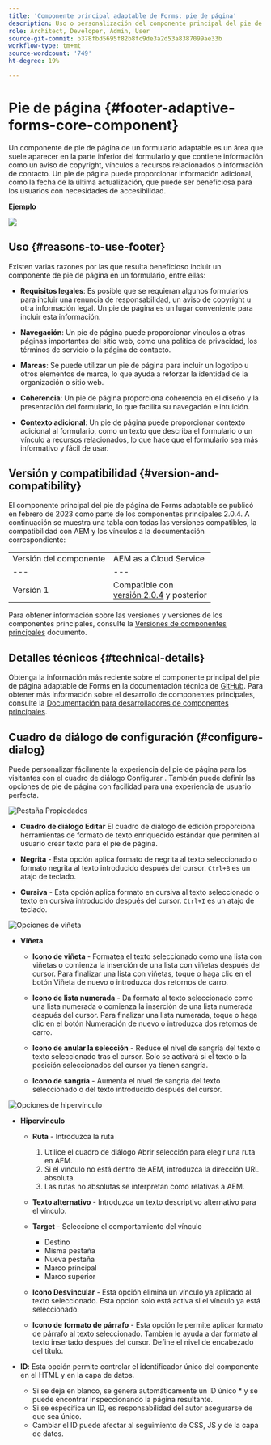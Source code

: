 ```yaml
---
title: 'Componente principal adaptable de Forms: pie de página'
description: Uso o personalización del componente principal del pie de página adaptable de Forms.
role: Architect, Developer, Admin, User
source-git-commit: b378fbd5695f82b8fc9de3a2d53a8387099ae33b
workflow-type: tm+mt
source-wordcount: '749'
ht-degree: 19%

---
```



# Pie de página {#footer-adaptive-forms-core-component}

Un componente de pie de página de un formulario adaptable es un área que suele aparecer en la parte inferior del formulario y que contiene información como un aviso de copyright, vínculos a recursos relacionados o información de contacto. Un pie de página puede proporcionar información adicional, como la fecha de la última actualización, que puede ser beneficiosa para los usuarios con necesidades de accesibilidad.

**Ejemplo**

![](/help/adaptive-forms/assets/footer.png)

## Uso {#reasons-to-use-footer}

Existen varias razones por las que resulta beneficioso incluir un componente de pie de página en un formulario, entre ellas:

* **Requisitos legales**: Es posible que se requieran algunos formularios para incluir una renuncia de responsabilidad, un aviso de copyright u otra información legal. Un pie de página es un lugar conveniente para incluir esta información.

* **Navegación**: Un pie de página puede proporcionar vínculos a otras páginas importantes del sitio web, como una política de privacidad, los términos de servicio o la página de contacto.

* **Marcas**: Se puede utilizar un pie de página para incluir un logotipo u otros elementos de marca, lo que ayuda a reforzar la identidad de la organización o sitio web.

* **Coherencia**: Un pie de página proporciona coherencia en el diseño y la presentación del formulario, lo que facilita su navegación e intuición.

* **Contexto adicional**: Un pie de página puede proporcionar contexto adicional al formulario, como un texto que describa el formulario o un vínculo a recursos relacionados, lo que hace que el formulario sea más informativo y fácil de usar.

## Versión y compatibilidad {#version-and-compatibility}

El componente principal del pie de página de Forms adaptable se publicó en febrero de 2023 como parte de los componentes principales 2.0.4. A continuación se muestra una tabla con todas las versiones compatibles, la compatibilidad con AEM y los vínculos a la documentación correspondiente:

|  |  |
|---|---|
| Versión del componente | AEM as a Cloud Service |
| --- | --- |
| Versión 1 | Compatible con<br>[versión 2.0.4](/help/versions.md) y posterior | Compatible | Compatible |

Para obtener información sobre las versiones y versiones de los componentes principales, consulte la [Versiones de componentes principales](/help/versions.md) documento.

<!-- ## Sample Component Output {#sample-component-output}

To experience the Accordion Component as well as see examples of its configuration options as well as HTML and JSON output, visit the [Component Library](https://adobe.com/go/aem_cmp_library_accordion). -->

## Detalles técnicos {#technical-details}

Obtenga la información más reciente sobre el componente principal del pie de página adaptable de Forms en la documentación técnica de [GitHub](https://github.com/adobe/aem-core-forms-components/tree/master/ui.af.apps/src/main/content/jcr_root/apps/core/fd/components/form/footer/v1/footer). Para obtener más información sobre el desarrollo de componentes principales, consulte la [Documentación para desarrolladores de componentes principales](/help/developing/overview.md).


## Cuadro de diálogo de configuración {#configure-dialog}

Puede personalizar fácilmente la experiencia del pie de página para los visitantes con el cuadro de diálogo Configurar . También puede definir las opciones de pie de página con facilidad para una experiencia de usuario perfecta.

![Pestaña Propiedades](/help/adaptive-forms/assets/footer_propertiestab.png)

* **Cuadro de diálogo Editar**
El cuadro de diálogo de edición proporciona herramientas de formato de texto enriquecido estándar que permiten al usuario crear texto para el pie de página.

* **Negrita** - Esta opción aplica formato de negrita al texto seleccionado o formato negrita al texto introducido después del cursor. `Ctrl+B` es un atajo de teclado.

* **Cursiva** - Esta opción aplica formato en cursiva al texto seleccionado o texto en cursiva introducido después del cursor. `Ctrl+I` es un atajo de teclado.

![Opciones de viñeta](/help/adaptive-forms/assets/footer_bullet.png)


* **Viñeta**

   * **Icono de viñeta** - Formatea el texto seleccionado como una lista con viñetas o comienza la inserción de una lista con viñetas después del cursor. Para finalizar una lista con viñetas, toque o haga clic en el botón Viñeta de nuevo o introduzca dos retornos de carro.

   * **Icono de lista numerada** - Da formato al texto seleccionado como una lista numerada o comienza la inserción de una lista numerada después del cursor. Para finalizar una lista numerada, toque o haga clic en el botón Numeración de nuevo o introduzca dos retornos de carro.

   * **Icono de anular la selección** - Reduce el nivel de sangría del texto o texto seleccionado tras el cursor. Solo se activará si el texto o la posición seleccionados del cursor ya tienen sangría.

   * **Icono de sangría** - Aumenta el nivel de sangría del texto seleccionado o del texto introducido después del cursor.

![Opciones de hipervínculo](/help/adaptive-forms/assets/footer_link.png)

* **Hipervínculo**

   * **Ruta** - Introduzca la ruta
      1. Utilice el cuadro de diálogo Abrir selección para elegir una ruta en AEM.
      1. Si el vínculo no está dentro de AEM, introduzca la dirección URL absoluta.
      1. Las rutas no absolutas se interpretan como relativas a AEM.
   * **Texto alternativo** - Introduzca un texto descriptivo alternativo para el vínculo.

   * **Target** - Seleccione el comportamiento del vínculo
      * Destino
      * Misma pestaña
      * Nueva pestaña
      * Marco principal
      * Marco superior
   * **Icono Desvincular** - Esta opción elimina un vínculo ya aplicado al texto seleccionado. Esta opción solo está activa si el vínculo ya está seleccionado.

   * **Icono de formato de párrafo** - Esta opción le permite aplicar formato de párrafo al texto seleccionado. También le ayuda a dar formato al texto insertado después del cursor. Define el nivel de encabezado del título.



* **ID**: Esta opción permite controlar el identificador único del componente en el HTML y en la capa de datos.

   * Si se deja en blanco, se genera automáticamente un ID único * y se puede encontrar inspeccionando la página resultante.
   * Si se especifica un ID, es responsabilidad del autor asegurarse de que sea único.
   * Cambiar el ID puede afectar al seguimiento de CSS, JS y de la capa de datos.


